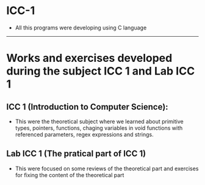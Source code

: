 # **ICC-1**
- All this programs were developing using C language
--------
# Works and exercises developed during the subject ICC 1 and Lab ICC 1
## **ICC 1 (Introduction to Computer Science):**
- This were the theoretical subject where we learned about primitive types, pointers, functions, chaging variables in void functions with referenced parameters, regex expressions and strings.
## **Lab ICC 1 (The pratical part of ICC 1)**  
- This were focused on some reviews of the theoretical part and exercises for fixing the content of the theoretical part
